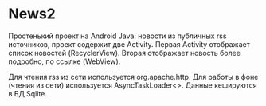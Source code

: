 # News2

Простенький проект на Android Java: новости из публичных rss источников, проект содержит две Activity.
Первая Activity отображает список новостей (RecyclerView).
Вторая отображает новость более подробно, по ссылке (WebView). 

Для чтения rss из сети используется org.apache.http.
Для работы в фоне (чтения из сети) используется AsyncTaskLoader<>.
Данные кешируются в БД Sqlite.

